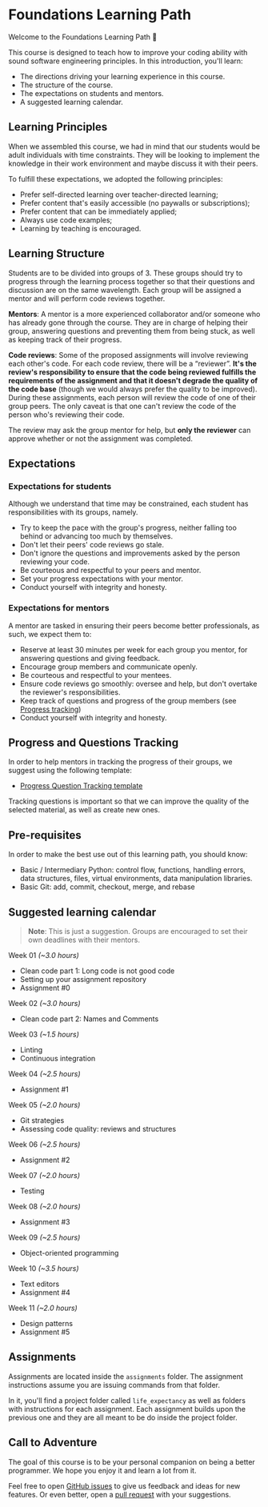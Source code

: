 # Foundations Learning Path

Welcome to the Foundations Learning Path 🎉

This course is designed to teach how to improve your coding ability with sound software engineering principles. In this introduction, you'll learn:

- The directions driving your learning experience in this course.
- The structure of the course.
- The expectations on students and mentors.
- A suggested learning calendar.

## Learning Principles

When we assembled this course, we had in mind that our students would be adult individuals with time constraints. They will be looking to implement the knowledge in their work environment and maybe discuss it with their peers.

To fulfill these expectations, we adopted the following principles:

- Prefer self-directed learning over teacher-directed learning;
- Prefer content that's easily accessible (no paywalls or subscriptions);
- Prefer content that can be immediately applied;
- Always use code examples;
- Learning by teaching is encouraged.

## Learning Structure

Students are to be divided into groups of 3. These groups should try to progress through the learning process together so that their questions and discussion are on the same wavelength. Each group will be assigned a mentor and will perform code reviews together.

**Mentors**: A mentor is a more experienced collaborator and/or someone who has already gone through the course. They are in charge of helping their group, answering questions and preventing them from being stuck, as well as keeping track of their progress.

**Code reviews**: Some of the proposed assignments will involve reviewing each other's code. For each code review, there will be a “reviewer”. **It's the review's responsibility to ensure that the code being reviewed fulfills the requirements of the assignment and that it doesn't degrade the quality of the code base** (though we would always prefer the quality to be improved). During these assignments, each person will review the code of one of their group peers. The only caveat is that one can't review the code of the person who's reviewing their code.

The review may ask the group mentor for help, but **only the reviewer** can approve whether or not the assignment was completed.

## Expectations

### Expectations for students

Although we understand that time may be constrained, each student has responsibilities with its groups, namely.

- Try to keep the pace with the group's progress, neither falling too behind or advancing too much by themselves.
- Don't let their peers' code reviews go stale.
- Don't ignore the questions and improvements asked by the person reviewing your code.
- Be courteous and respectful  to your peers and mentor.
- Set your progress expectations with your mentor.
- Conduct yourself with integrity and honesty.

### Expectations for mentors

A mentor are tasked in ensuring their peers become better professionals, as such, we expect them to:

- Reserve at least 30 minutes per week for each group you mentor, for answering questions and giving feedback.
- Encourage group members and communicate openly.
- Be courteous and respectful to your mentees.
- Ensure code reviews go smoothly: oversee and help, but don't overtake the reviewer's responsibilities.
- Keep track of questions and progress of the group members (see [Progress tracking](#progress-and-questions-tracking))
- Conduct yourself with integrity and honesty.

## Progress and Questions Tracking

In order to help mentors in tracking the progress of their groups, we suggest using the following template:

- [Progress  Question Tracking template](https://docs.google.com/spreadsheets/d/1nODnLBLCcC6Dqe_pK_bog-BA78E9AuUq1l4S81Px61w/edit?usp=sharing)

Tracking questions is important so that we can improve the quality of the selected material, as well as create new ones.

## Pre-requisites

In order to make the best use out of this learning path, you should know:

- Basic / Intermediary Python: control flow, functions, handling errors, data structures, files, virtual environments, data manipulation libraries.
- Basic Git: add, commit, checkout, merge, and rebase

## Suggested learning calendar

> **Note**: This is just a suggestion. Groups are encouraged to set their own deadlines with their mentors.

Week 01 _(~3.0 hours)_

- Clean code part 1: Long code is not good code
- Setting up your assignment repository
- Assignment #0

Week 02 _(~3.0 hours)_

- Clean code part 2: Names and Comments

Week 03 _(~1.5 hours)_

- Linting
- Continuous integration

Week 04 _(~2.5 hours)_

- Assignment #1

Week 05 _(~2.0 hours)_

- Git strategies
- Assessing code quality: reviews and structures

Week 06 _(~2.5 hours)_

- Assignment #2

Week 07 _(~2.0 hours)_

- Testing

Week 08 _(~2.0 hours)_

- Assignment #3

Week 09 _(~2.5 hours)_

- Object-oriented programming

Week 10 _(~3.5 hours)_

- Text editors
- Assignment #4

Week 11 _(~2.0 hours)_

- Design patterns
- Assignment #5

## Assignments

Assignments are located inside the `assignments` folder. The assignment instructions assume you are issuing commands from that folder.

In it, you'll find a project folder called `life_expectancy` as well as folders with instructions for each assignment. Each assignment builds upon the previous one and they are all meant to be do inside the project folder.

## Call to Adventure

The goal of this course is to be your personal companion on being a better programmer. We hope you enjoy it and learn a lot from it.

Feel free to open [GitHub issues](https://github.com/DareData/lp-foundations/issues) to give us feedback and ideas for new features. Or even better, open a [pull request](https://github.com/DareData/lp-foundations/pulls) with your suggestions.

